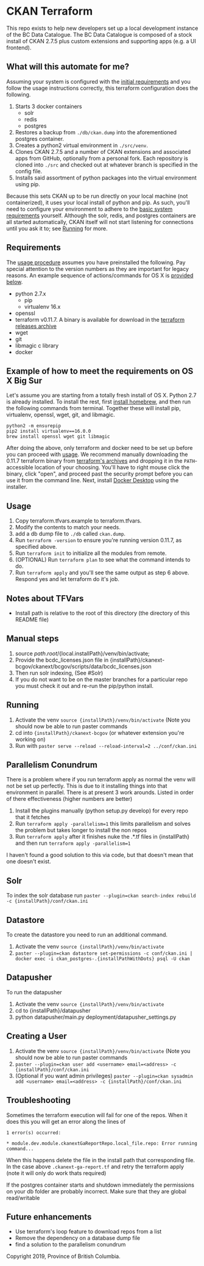 # CKAN Terraform

This repo exists to help new developers set up a local development instance of the BC Data Catalogue. The BC Data Catalogue is composed of a stock install of CKAN 2.7.5 plus custom extensions and supporting apps (e.g. a UI frontend).

## What will this automate for me?

Assuming your system is configured with the [initial requirements](#requirements) and you follow the usage instructions correctly, this terraform configuration does the following.

 1) Starts 3 docker containers
 	- solr
 	- redis
 	- postgres
 2) Restores a backup from `./db/ckan.dump` into the aforementioned postgres container.
 3) Creates a python2 virtual environment in `./src/venv`.
 4) Clones CKAN 2.7.5 and a number of CKAN extensions and associated apps from GitHub, optionally from a personal fork. Each repository is cloned into `./src` and checked out at whatever branch is specified in the config file.
 5) Installs said assortment of python packages into the virtual environment using pip.

Because this sets CKAN up to be run directly on your local machine (not containerized), it uses your local install of python and pip. As such, you'll need to configure your environment to adhere to the [basic system requirements](#requirements) yourself. Although the solr, redis, and postgres containers are all started automatically, CKAN itself will not start listening for connections until you ask it to; see [Running](#running) for more.


## Requirements

The [usage procedure](#usage) assumes you have preinstalled the following. Pay special attention to the version numbers as they are important for legacy reasons. An example sequence of actions/commands for OS X is [provided below](#example-setup-instructions-for-os-x-big-sur).

- python 2.7.x
	- pip
	- virtualenv 16.x
- openssl
- terraform v0.11.7. A binary is available for download in the [terraform releases archive](https://www.terraform.io/downloads.html)
- wget
- git
- libmagic c library
- docker

## Example of how to meet the requirements on OS X Big Sur

Let's assume you are starting from a totally fresh install of OS X. Python 2.7 is already installed. To install the rest, first [install homebrew](https://brew.sh/), and then run the following commands from terminal. Together these will install pip, virtualenv, openssl, wget, git, and libmagic.

    python2 -m ensurepip
    pip2 install virtualenv==16.0.0
    brew install openssl wget git libmagic

After doing the above, only terraform and docker need to be set up before you can proceed with [usage](#usage). We recommend manually downloading the 0.11.7 terraform binary from [terraform's archives](https://www.terraform.io/downloads.html) and dropping it in the `PATH`-accessible location of your choosing. You'll have to right mouse click the binary, click "open", and proceed past the security prompt before you can use it from the command line. Next, install [Docker Desktop](https://www.docker.com/products/docker-desktop) using the installer.


## Usage

1) Copy terraform.tfvars.example to terraform.tfvars.
2) Modify the contents to match your needs.
3) add a db dump file to `./db` called `ckan.dump`.
4) Run `terraform -version` to ensure you're running version 0.11.7, as specified above.
5) Run `terraform init` to initialize all the modules from remote.
6) (OPTIONAL) Run `terraform plan` to see what the command intends to do.
7) Run `terraform apply` and you'll see the same output as step 6 above. Respond yes and let
terraform do it's job.

## Notes about TFVars

- Install path is relative to the root of this directory (the directory of this README file)

## Manual steps

1) source ${path.root}/${local.installPath}/venv/bin/activate;
2) Provide the bcdc_licenses.json file in {installPath}/ckanext-bcgov/ckanext/bcgov/scripts/data/bcdc_licenses.json
3) Then run solr indexing, (See #Solr)
4) If you do not want to be on the master branches for a particular repo you must check it out and
re-run the pip/python install.

## Running
1) Activate the venv `source {installPath}/venv/bin/activate` (Note you should now be able to run paster commands
2) cd into `{installPath}/ckanext-bcgov` (or whatever extension you're working on)
3) Run with `paster serve --reload --reload-interval=2 ../conf/ckan.ini`

## Parallelism Conundrum
There is a problem where if you run terraform apply as normal the venv will not be set up perfectly.
This is due to it installing things into that environment in parallel. There is at present 3 work arounds.
Listed in order of there effectiveness (higher numbers are better)
1) Install the plugins manually (python setup.py develop) for every repo that it fetches
2) Run `terraform apply -parallelism=1` this limits parallelism and solves the problem but takes longer to install the non repos
3) Run `terraform apply` after it finishes nuke the .*.tf files in {installPath} and then run `terraform apply -parallelism=1`

I haven't found a good solution to this via code, but that doesn't mean that one doesn't exist.

## Solr
To index the solr database run `paster --plugin=ckan search-index rebuild -c {installPath}/conf/ckan.ini`

## Datastore
To create the datastore you need to run an additional command.
1) Activate the venv `source {installPath}/venv/bin/activate`
2) `paster --plugin=ckan datastore set-permissions -c conf/ckan.ini | docker exec -i ckan_postgres-.{installPathWithDots} psql -U ckan`

## Datapusher
To run the datapusher
1) Activate the venv `source {installPath}/venv/bin/activate`
2) cd to {installPath}/datapusher
3) python datapusher/main.py deployment/datapusher_settings.py

## Creating a User
1) Activate the venv `source {installPath}/venv/bin/activate` (Note you should now be able to run paster commands
2) `paster --plugin=ckan user add <username> email=<address> -c {installPath}/conf/ckan.ini`
3) (Optional if you want admin privileges) `paster --plugin=ckan sysadmin add <username> email=<address> -c {installPath}/conf/ckan.ini`

## Troubleshooting
Sometimes the terraform execution will fail for one of the repos. When it does this
you will get an error along the lines of
```
1 error(s) occurred:

* module.dev.module.ckanextGaReportRepo.local_file.repo: Error running command...
```

When this happens delete the file in the install path that corresponding file.
In the case above `.ckanext-ga-report.tf` and retry the terraform apply (note it will only do work thats required)

If the postgres container starts and shutdown immediately the permissions on your db folder are probably incorrect.
Make sure that they are global read/writable

## Future enhancements

- Use terraform's loop feature to download repos from a list
- Remove the dependency on a database dump file
- find a solution to the parallelism conundrum

Copyright 2019, Province of British Columbia.
